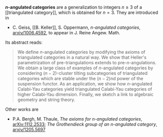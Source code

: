 __$n$-angulated categories__ are a generalization to integers $n\geq 3$ of a [[triangulated category]], which is obtained for $n = 3$. They are introduced in

* C. Geiss, [[B. Keller]], S. Oppermann, _$n$-angulated categories_, [arxiv/1006.4592](http://arxiv.org/abs/1006.4592), to appear in J. Reine Angew. Math.

Its abstract reads: 

> We define $n$-angulated categories by modifying the axioms of triangulated categories in a natural way. We show that Heller's parametrization of pre-triangulations extends to pre-$n$-angulations. We obtain a large class of examples of $n$-angulated categories by considering $(n-2)$-cluster tilting subcategories of triangulated categories which are stable under the $(n-2)$nd power of the suspension functor. As an application, we show how $n$-angulated Calabi-Yau categories yield triangulated Calabi-Yau categories of higher Calabi-Yau dimension. Finally, we sketch a link to algebraic geometry and string theory. 

Other works are

* P.A. Bergh, M. Thaule, _The axioms for $n$-angulated categories_, [arXiv:1112.2533](http://arxiv.org/abs/1112.2533); _The Grothendieck group of an $n$-angulated category_, [arxiv/1205.5697](http://arxiv.org/abs/1205.5697)






